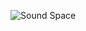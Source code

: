 ![Sound Space](https://github.com/Kwon-HyeongIl/BoostCourse/assets/119515797/d807f5a8-d232-4c3d-8fa8-cd003df6e5ba)
